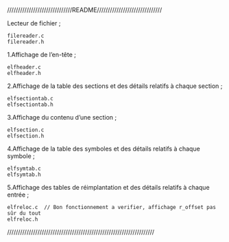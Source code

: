 
//////////////////////////////README//////////////////////////////

Lecteur de fichier ;

	filereader.c
	filereader.h

1.Affichage de l’en-tête ;
	
	elfheader.c
	elfheader.h
2.Affichage de la table des sections et des détails relatifs à chaque section ;

	elfsectiontab.c
	elfsectiontab.h

3.Affichage du contenu d’une section ;

	elfsection.c
	elfsection.h

4.Affichage de la table des symboles et des détails relatifs à chaque symbole ;

	elfsymtab.c
	elfsymtab.h

5.Affichage des tables de réimplantation et des détails relatifs à chaque entrée ;

	elfreloc.c  // Bon fonctionnement a verifier, affichage r_offset pas sûr du tout
	elfreloc.h

////////////////////////////////////////////////////////////////////
